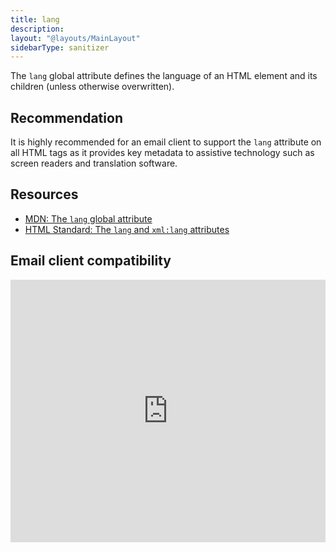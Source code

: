 ```yaml
---
title: lang
description:
layout: "@layouts/MainLayout"
sidebarType: sanitizer
---
```


The `lang` global attribute defines the language of an HTML element and its children (unless otherwise overwritten).

## Recommendation

It is highly recommended for an email client to support the `lang` attribute on all HTML tags as it provides key metadata to assistive technology such as screen readers and translation software.

## Resources

- [MDN: The `lang` global attribute](https://developer.mozilla.org/en-US/docs/Web/HTML/Global_attributes/lang)
- [HTML Standard: The `lang` and `xml:lang` attributes](https://html.spec.whatwg.org/multipage/dom.html#attr-lang)

## Email client compatibility

<iframe title="Can I email… lang attribute" src="https://embed.caniemail.com/html-lang/" width="640" height="420" style="width:100%; max-width:40rem; height:26.25rem; border:none;" loading="lazy"></iframe>